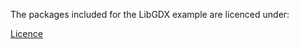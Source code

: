 
The packages included for the LibGDX example are licenced under:

[Licence](https://github.com/libgdx/libgdx/blob/master/LICENSE)